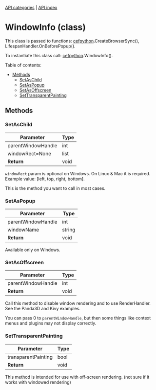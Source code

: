 [API categories](API-categories.md) | [API index](API-index.md)


# WindowInfo (class)

This class is passed to functions: [cefpython](cefpython.md).CreateBrowserSync(), LifespanHandler.OnBeforePopup().

To instantiate this class call: [cefpython](cefpython.md).WindowInfo().


Table of contents:
* [Methods](#methods)
  * [SetAsChild](#setaschild)
  * [SetAsPopup](#setaspopup)
  * [SetAsOffscreen](#setasoffscreen)
  * [SetTransparentPainting](#settransparentpainting)

## Methods


### SetAsChild

| Parameter | Type |
| --- | --- |
| parentWindowHandle | int |
| windowRect=None | list |
| __Return__ | void |

 `windowRect` param is optional on Windows. On Linux & Mac it is required. Example value: [left, top, right, bottom].

 This is the method you want to call in most cases.


### SetAsPopup

| Parameter | Type |
| --- | --- |
| parentWindowHandle | int |
| windowName | string |
| __Return__ | void |

 Available only on Windows.


### SetAsOffscreen

| Parameter | Type |
| --- | --- |
| parentWindowHandle | int |
| __Return__ | void |

 Call this method to disable window rendering and to use RenderHandler. See the Panda3D and Kivy examples.

 You can pass 0 to `parentWindowHandle`, but then some things like context menus and plugins may not display correctly.


### SetTransparentPainting

| Parameter | Type |
| --- | --- |
| transparentPainting | bool |
| __Return__ | void |

 This method is intended for use with off-screen rendering. (not sure if it works with windowed rendering)

